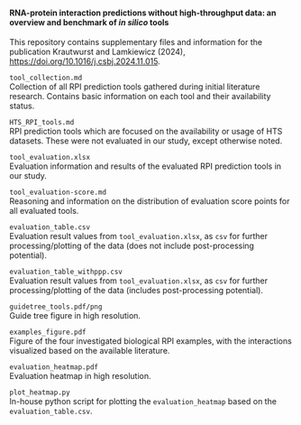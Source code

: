 #### RNA-protein interaction predictions without high-throughput data: an overview and benchmark of *in silico* tools

This repository contains supplementary files and information for the publication Krautwurst and Lamkiewicz (2024), https://doi.org/10.1016/j.csbj.2024.11.015.

`tool_collection.md`  
    Collection of all RPI prediction tools gathered during initial literature research. Contains basic information on each tool and their availability status.

`HTS_RPI_tools.md`  
    RPI prediction tools which are focused on the availability or usage of HTS datasets. These were not evaluated in our study, except otherwise noted.

`tool_evaluation.xlsx`  
    Evaluation information and results of the evaluated RPI prediction tools in our study.

`tool_evaluation-score.md`  
    Reasoning and information on the distribution of evaluation score points for all evaluated tools.  

`evaluation_table.csv`  
    Evaluation result values from `tool_evaluation.xlsx`, as `csv` for further processing/plotting of the data (does not include post-processing potential).

`evaluation_table_withppp.csv`  
    Evaluation result values from `tool_evaluation.xlsx`, as `csv` for further processing/plotting of the data (includes post-processing potential).

`guidetree_tools.pdf/png`  
    Guide tree figure in high resolution.

`examples_figure.pdf`  
    Figure of the four investigated biological RPI examples, with the interactions visualized based on the available literature.

`evaluation_heatmap.pdf`  
    Evaluation heatmap in high resolution.

`plot_heatmap.py`  
    In-house python script for plotting the `evaluation_heatmap` based on the `evaluation_table.csv`.

